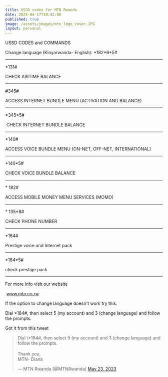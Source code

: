 ```yaml
---
title: USSD codes for MTN Rwanda
date: 2025-04-17T10:42:00
published: true
image: /assets/images/mtn_logo_cover.JPG
layout: personal
---
```

USSD CODES and COMMANDS

Change language (Kinyarwanda- English):
\*182\*6\*5# 

------------------------------------

\*131#

CHECK AIRTIME BALANCE

------------------------------------

#345#

ACCESS INTERNET BUNDLE MENU (ACTIVATION AND BALANCE)

------------------------------------

\*345\*5#

 CHECK INTERNET BUNDLE BALANCE

------------------------------------

\*140#

ACCESS VOICE BUNDLE MENU (ON-NET, OFF-NET, INTERNATIONAL)

------------------------------------

\*140\*5#

CHECK VOICE BUNDLE BALANCE

------------------------------------

\* 182#

ACCESS MOBILE MONEY MENU SERVICES (MOMO)

------------------------------------

\* 135\*8#

CHECK PHONE NUMBER

------------------------------------

\*164#

Prestige voice and Internet pack 

------------------------------------

\*164\*5#

check prestige pack

------------------------------------

For more info visit our website

 www.mtn.co.rw

If the option to change language doesn't work try this:

Dial \*184#, then select 5 (my account) and 3 (change language) and follow the prompts.

Got it from this tweet

<blockquote class="twitter-tweet" data-conversation="none"><p lang="en" dir="ltr">Dial \*184#, then select 5 (my account) and 3 (change language) and follow the prompts.<br><br>Thank you,<br>MTN- Diana</p>&mdash; MTN Rwanda (@MTNRwanda) <a href="https://twitter.com/MTNRwanda/status/1661092733488906259?ref_src=twsrc%5Etfw">May 23, 2023</a></blockquote> <script async src="https://platform.twitter.com/widgets.js" charset="utf-8"></script>
